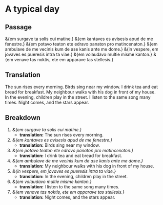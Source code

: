 # <x-trans>A typical day</x-trans>

## <x-trans>Passage</x-trans>

&{em surgave ta solis cui matine.}
&{em kantaves es avisesis apud de me fenestre.}
&{em potavo teaton ete edravo panaton pro matincenaton.}
&{em ambulave de me vecinis kum de ase kanis ante me dome.}
&{in vespere, em jovaves es pueresis intra ta viae.}
&{em volaudavo multie misme kanton.}
&{em venave tas noktis, ete em apparave tas stellesis.}

## <x-trans>Translation</x-trans>

<x-trans>The sun rises every morning.</x-trans>
<x-trans>Birds sing near my window.</x-trans>
<x-trans>I drink tea and eat bread for breakfast.</x-trans>
<x-trans>My neighbour walks with his dog in front of my house.</x-trans>
<x-trans>In the evening, children play in the street.</x-trans>
<x-trans>I listen to the same song many times.</x-trans>
<x-trans>Night comes, and the stars appear.</x-trans>

## <x-trans>Breakdown</x-trans>

1. _&{em surgave ta solis cui matine.}_
    - **<x-trans>translation</x-trans>:** <x-trans>The sun rises every morning.</x-trans>
1. _&{em kantaves es avisesis apud de me fenestre.}_
    - **<x-trans>translation</x-trans>:** <x-trans>Birds sing near my window.</x-trans>
1. _&{em potavo teaton ete edravo panaton pro matincenaton.}_
    - **<x-trans>translation</x-trans>:** <x-trans>I drink tea and eat bread for breakfast.</x-trans>
1. _&{em ambulave de me vecinis kum de ase kanis ante me dome.}_
    - **<x-trans>translation</x-trans>:** <x-trans>My neighbour walks with his dog in front of my house.</x-trans>
1. _&{in vespere, em jovaves es pueresis intra ta viae.}_
    - **<x-trans>translation</x-trans>:** <x-trans>In the evening, children play in the street.</x-trans>
1. _&{em volaudavo multie misme kanton.}_
    - **<x-trans>translation</x-trans>:** <x-trans>I listen to the same song many times.</x-trans>
1. _&{em venave tas noktis, ete em apparave tas stellesis.}_
    - **<x-trans>translation</x-trans>:** <x-trans>Night comes, and the stars appear.</x-trans>
